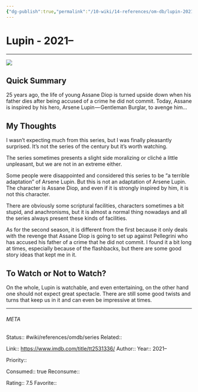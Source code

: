 ```yaml
---
{"dg-publish":true,"permalink":"/10-wiki/14-references/om-db/lupin-2021/","title":"Lupin","tags":["mediaDB/tv/series"]}
---
```



# Lupin - 2021–
---
![](https://m.media-amazon.com/images/M/MV5BZjEyMmUyYmYtNTAwYi00OWUwLWJlNzEtMDM2N2QxNzIwMTdjXkEyXkFqcGdeQXVyMTkxNjUyNQ@@._V1_SX300.jpg)


## Quick Summary

25 years ago, the life of young Assane Diop is turned upside down when his father dies after being accused of a crime he did not commit. Today, Assane is inspired by his hero, Arsene Lupin — Gentleman Burglar, to avenge him…

## My Thoughts

I wasn’t expecting much from this series, but I was finally pleasantly surprised. It’s not the series of the century but it’s worth watching.

The series sometimes presents a slight side moralizing or cliché a little unpleasant, but we are not in an extreme either.

Some people were disappointed and considered this series to be “a terrible adaptation” of Arsene Lupin. But this is not an adaptation of Arsene Lupin. The character is Assane Diop, and even if it is strongly inspired by him, it is not this character.

There are obviously some scriptural facilities, characters sometimes a bit stupid, and anachronisms, but it is almost a normal thing nowadays and all the series always present these kinds of facilities.

As for the second season, it is different from the first because it only deals with the revenge that Assane Diop is going to set up against Pellegrini who has accused his father of a crime that he did not commit. I found it a bit long at times, especially because of the flashbacks, but there are some good story ideas that kept me in it.

## To Watch or Not to Watch?

On the whole, Lupin is watchable, and even entertaining, on the other hand one should not expect great spectacle. There are still some good twists and turns that keep us in it and can even be impressive at times.

---




###### META
Status:: #wiki/references/omdb/series
Related:: 

Link:: https://www.imdb.com/title/tt2531336/
Author::
Year:: 2021–

Priority:: 

Consumed:: true
Reconsume:: 

Rating:: 7.5
Favorite:: 
